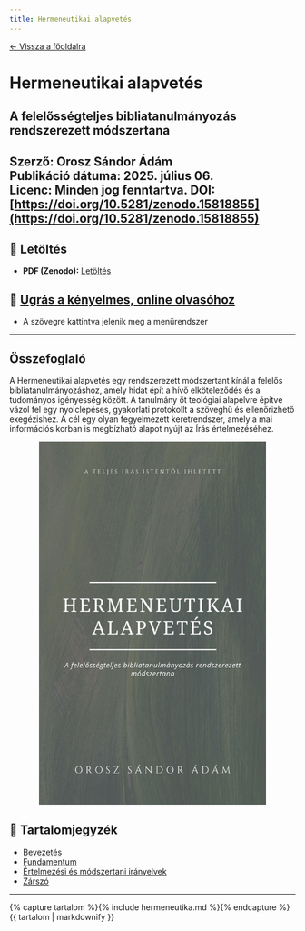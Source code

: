 ```yaml
---
title: Hermeneutikai alapvetés
---
```


[← Vissza a főoldalra](/)

# Hermeneutikai alapvetés 
## A felelősségteljes bibliatanulmányozás rendszerezett módszertana

**Szerző:** Orosz Sándor Ádám  
**Publikáció dátuma:** 2025. július 06.  
**Licenc:** Minden jog fenntartva. 
**DOI:** [https://doi.org/10.5281/zenodo.15818855](https://doi.org/10.5281/zenodo.15818855)
---

## 📄 Letöltés

- **PDF (Zenodo):** [Letöltés](https://doi.org/10.5281/zenodo.15818855)

## 📙 [Ugrás a kényelmes, online olvasóhoz](/olvaso/hermeneutika_olvaso.html)
 
 - A szövegre kattintva jelenik meg a menürendszer

---

## Összefoglaló

A Hermeneutikai alapvetés egy rendszerezett módszertant kínál a felelős bibliatanulmányozáshoz, amely hidat épít a hívő elköteleződés és a tudományos igényesség között. A tanulmány öt teológiai alapelvre építve vázol fel egy nyolclépéses, gyakorlati protokollt a szöveghű és ellenőrizhető exegézishez. A cél egy olyan fegyelmezett keretrendszer, amely a mai információs korban is megbízható alapot nyújt az Írás értelmezéséhez.


<div style="text-align: center;">
  <img src="cover.jpg" alt="Borítókép" style="width: 400px; height: auto;" />
</div>

## 🧭 Tartalomjegyzék

- [Bevezetés](#bevezetés)
- [Fundamentum](#fundamentum)
- [Értelmezési és módszertani irányelvek](#értelmezési-és-módszertani-irányelvek)
- [Zárszó](#zárszó)

---

{% capture tartalom %}{% include hermeneutika.md %}{% endcapture %}
{{ tartalom | markdownify }}
